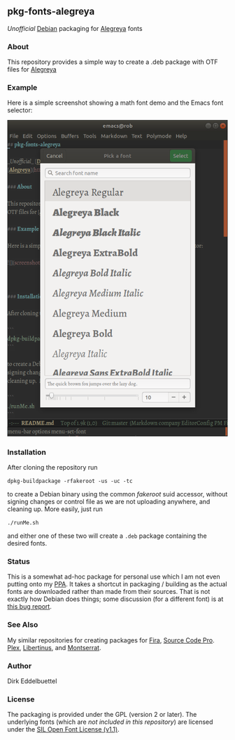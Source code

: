 ## pkg-fonts-alegreya

_Unofficial_ [Debian](http://www.debian.org) packaging for 
[Alegreya](https://github.com/huertatipografica/Alegreya) fonts

### About

This repository provides a simple way to create a .deb package with
OTF files for [Alegreya](https://github.com/huertatipografica/Alegreya)

### Example

Here is a simple screenshot showing a math font demo and the Emacs font selector:

![](screenshot/alegreya-demo.png)



### Installation

After cloning the repository run

```
dpkg-buildpackage -rfakeroot -us -uc -tc
```

to create a Debian binary using the common _fakeroot_ suid accessor, without
signing changes or control file as we are not uploading anywhere, and
cleaning up.  More easily, just run

```
./runMe.sh
```

and either one of these two will create a `.deb` package containing the
desired fonts.

### Status

This is a somewhat ad-hoc package for personal use which I am not even
putting onto my [PPA](https://launchpad.net/~edd/+archive/ubuntu/misc).
It takes a shortcut in packaging / building as the actual fonts are
downloaded rather than made from their sources. That is not exactly how
Debian does things; some discussion (for a different font) is at
[this bug report](https://bugs.debian.org/cgi-bin/bugreport.cgi?bug=736681).

### See Also

My similar repositories for creating packages for
[Fira](https://github.com/eddelbuettel/pkg-fonts-fira),
[Source Code Pro](https://github.com/eddelbuettel/pkg-fonts-source-code-pro).
[Plex](https://github.com/eddelbuettel/pkg-fonts-plex),
[Libertinus](https://github.com/eddelbuettel/pkg-fonts-libretinus), and
[Montserrat](https://github.com/eddelbuettel/pkg-fonts-montserrat).

### Author

Dirk Eddelbuettel

### License

The packaging is provided under the GPL (version 2 or later).  The underlying
fonts (which are _not included in this repository_) are licensed under the
[SIL Open Font License (v1.1)](http://scripts.sil.org/OFL).
